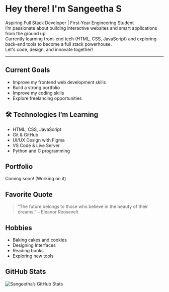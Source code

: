 #  Hey there! I'm Sangeetha S

 Aspiring Full Stack Developer | First-Year Engineering Student  
I’m passionate about building interactive websites and smart applications from the ground up.  
Currently learning front-end tech (HTML, CSS, JavaScript) and exploring back-end tools to become a full stack powerhouse.  
Let's code, design, and innovate together! 

---

##  Current Goals
- Improve my frontend web development skills
- Build a strong portfolio
- Improve my coding skills 
- Explore freelancing opportunities

## 🛠️ Technologies I’m Learning
- HTML, CSS, JavaScript
- Git & GitHub
- UI/UX Design with Figma
- VS Code & Live Server
- Python and C programming

##  Portfolio
Coming soon! (Working on it)

##  Favorite Quote
> “The future belongs to those who believe in the beauty of their dreams.” – Eleanor Roosevelt

##  Hobbies
- Baking cakes and cookies
- Designing Interfaces
- Reading books
- Exploring new tools

##  GitHub Stats
![Sangeetha’s GitHub Stats](https://github-readme-stats.vercel.app/api?username=Sangeetha24900442&show_icons=true&theme=dracula)
